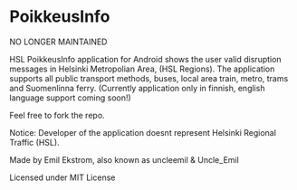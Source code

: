 PoikkeusInfo 
============

NO LONGER MAINTAINED

HSL PoikkeusInfo application for Android shows the user valid disruption messages in Helsinki Metropolian Area, (HSL Regions).
The application supports all public transport methods, buses, local area train, metro, trams and Suomenlinna ferry. (Currently application only in finnish, english language support coming soon!)

Feel free to fork the repo.

Notice: Developer of the application doesnt represent Helsinki Regional Traffic (HSL).

Made by Emil Ekstrom, also known as uncleemil & Uncle_Emil

Licensed under MIT License
